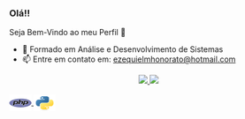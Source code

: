 ### Olá!!
Seja Bem-Vindo ao meu Perfil 👋

- 🏫 Formado em Análise e Desenvolvimento de Sistemas
- 📫 Entre em contato em: ezequielmhonorato@hotmail.com

<div align="center">
  <a href="https://github.com/EzequielHonorato">
  <img height="180em" src="https://github-readme-stats.vercel.app/api?username=EzequielHonorato&show_icons=true&theme=dark&include_all_commits=true&count_private=true"/>
  <img height="180em" src="https://github-readme-stats.vercel.app/api/top-langs/?username=EzequielHonorato&layout=compact&langs_count=7&theme=dark"/>
</div>

<div style="display: inline_block"><br>
  <img align="center" alt="PHP" height="30" width="40" src="https://raw.githubusercontent.com/devicons/devicon/master/icons/php/php-original.svg">
  <img align="center" alt="PY" height="30" width="40" src="https://raw.githubusercontent.com/devicons/devicon/master/icons/python/python-original.svg">
</div>
